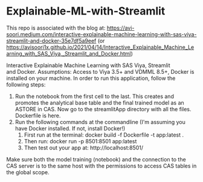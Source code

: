 # Explainable-ML-with-Streamlit
This repo is associated with the blog at: https://avi-soori.medium.com/interactive-explainable-machine-learning-with-sas-viya-streamlit-and-docker-35e7df5a9eef (or https://avisoori1x.github.io/2021/04/14/Interactive_Explainable_Machine_Learning_with_SAS_Viya,_Streamlit_and_Docker.html)

Interactive Explainable Machine Learning with SAS Viya, Streamlit and Docker.
Assumptions: Access to Viya 3.5+ and VDMML 8.5+, Docker is installed on your machine.
In order to run this application, follow the following steps:
1. Run the notebook from the first cell to the last. This creates and promotes the analytical base table and the final trained model as an ASTORE in CAS.
Now go to the streamlitApp directory with all the files. Dockerfile is here.
2. Run the following commands at the commandline (I'm assuming you have Docker installed. If not, install Docker!)
    1. First run at the terminal: docker build -f Dockerfile -t app:latest .
    2. Then run: docker run -p 8501:8501 app:latest
    3. Then test out your app at: http://localhost:8501/

Make sure both the model training (notebook) and the connection to the CAS server is to the same host with the permissions to access CAS tables in the global scope.

